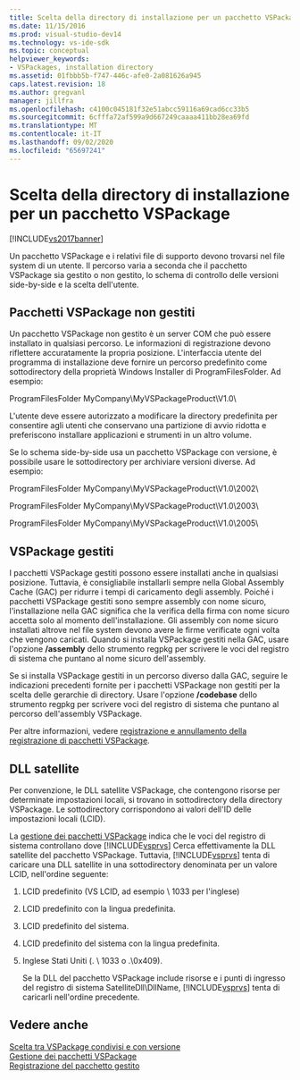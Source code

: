 ```yaml
---
title: Scelta della directory di installazione per un pacchetto VSPackage | Microsoft Docs
ms.date: 11/15/2016
ms.prod: visual-studio-dev14
ms.technology: vs-ide-sdk
ms.topic: conceptual
helpviewer_keywords:
- VSPackages, installation directory
ms.assetid: 01fbbb5b-f747-446c-afe0-2a081626a945
caps.latest.revision: 18
ms.author: gregvanl
manager: jillfra
ms.openlocfilehash: c4100c045181f32e51abcc59116a69cad6cc33b5
ms.sourcegitcommit: 6cfffa72af599a9d667249caaaa411bb28ea69fd
ms.translationtype: MT
ms.contentlocale: it-IT
ms.lasthandoff: 09/02/2020
ms.locfileid: "65697241"
---
```

# <a name="choosing-the-installation-directory-for-a-vspackage"></a>Scelta della directory di installazione per un pacchetto VSPackage
[!INCLUDE[vs2017banner](../../includes/vs2017banner.md)]

Un pacchetto VSPackage e i relativi file di supporto devono trovarsi nel file system di un utente. Il percorso varia a seconda che il pacchetto VSPackage sia gestito o non gestito, lo schema di controllo delle versioni side-by-side e la scelta dell'utente.  
  
## <a name="unmanaged-vspackages"></a>Pacchetti VSPackage non gestiti  
 Un pacchetto VSPackage non gestito è un server COM che può essere installato in qualsiasi percorso. Le informazioni di registrazione devono riflettere accuratamente la propria posizione. L'interfaccia utente del programma di installazione deve fornire un percorso predefinito come sottodirectory della proprietà Windows Installer di ProgramFilesFolder. Ad esempio:  
  
 ProgramFilesFolder MyCompany\MyVSPackageProduct\V1.0\  
  
 L'utente deve essere autorizzato a modificare la directory predefinita per consentire agli utenti che conservano una partizione di avvio ridotta e preferiscono installare applicazioni e strumenti in un altro volume.  
  
 Se lo schema side-by-side usa un pacchetto VSPackage con versione, è possibile usare le sottodirectory per archiviare versioni diverse. Ad esempio:  
  
 ProgramFilesFolder MyCompany\MyVSPackageProduct\V1.0\2002\  
  
 ProgramFilesFolder MyCompany\MyVSPackageProduct\V1.0\2003\  
  
 ProgramFilesFolder MyCompany\MyVSPackageProduct\V1.0\2005\  
  
## <a name="managed-vspackages"></a>VSPackage gestiti  
 I pacchetti VSPackage gestiti possono essere installati anche in qualsiasi posizione. Tuttavia, è consigliabile installarli sempre nella Global Assembly Cache (GAC) per ridurre i tempi di caricamento degli assembly. Poiché i pacchetti VSPackage gestiti sono sempre assembly con nome sicuro, l'installazione nella GAC significa che la verifica della firma con nome sicuro accetta solo al momento dell'installazione. Gli assembly con nome sicuro installati altrove nel file system devono avere le firme verificate ogni volta che vengono caricati. Quando si installa VSPackage gestiti nella GAC, usare l'opzione **/assembly** dello strumento regpkg per scrivere le voci del registro di sistema che puntano al nome sicuro dell'assembly.  
  
 Se si installa VSPackage gestiti in un percorso diverso dalla GAC, seguire le indicazioni precedenti fornite per i pacchetti VSPackage non gestiti per la scelta delle gerarchie di directory. Usare l'opzione **/codebase** dello strumento regpkg per scrivere voci del registro di sistema che puntano al percorso dell'assembly VSPackage.  
  
 Per altre informazioni, vedere [registrazione e annullamento della registrazione di pacchetti VSPackage](../../extensibility/registering-and-unregistering-vspackages.md).  
  
## <a name="satellite-dlls"></a>DLL satellite  
 Per convenzione, le DLL satellite VSPackage, che contengono risorse per determinate impostazioni locali, si trovano in sottodirectory della directory VSPackage. Le sottodirectory corrispondono ai valori dell'ID delle impostazioni locali (LCID).  
  
 La [gestione dei pacchetti VSPackage](../../extensibility/managing-vspackages.md) indica che le voci del registro di sistema controllano dove [!INCLUDE[vsprvs](../../includes/vsprvs-md.md)] Cerca effettivamente la DLL satellite del pacchetto VSPackage. Tuttavia, [!INCLUDE[vsprvs](../../includes/vsprvs-md.md)] tenta di caricare una DLL satellite in una sottodirectory denominata per un valore LCID, nell'ordine seguente:  
  
1. LCID predefinito (VS LCID, ad esempio \ 1033 per l'inglese)  
  
2. LCID predefinito con la lingua predefinita.  
  
3. LCID predefinito del sistema.  
  
4. LCID predefinito del sistema con la lingua predefinita.  
  
5. Inglese Stati Uniti (. \ 1033 o .\0x409).  
  
   Se la DLL del pacchetto VSPackage include risorse e i punti di ingresso del registro di sistema SatelliteDll\DllName, [!INCLUDE[vsprvs](../../includes/vsprvs-md.md)] tenta di caricarli nell'ordine precedente.  
  
## <a name="see-also"></a>Vedere anche  
 [Scelta tra VSPackage condivisi e con versione](../../extensibility/choosing-between-shared-and-versioned-vspackages.md)   
 [Gestione dei pacchetti VSPackage](../../extensibility/managing-vspackages.md)   
 [Registrazione del pacchetto gestito](https://msdn.microsoft.com/f69e0ea3-6a92-4639-8ca9-4c9c210e58a1)
